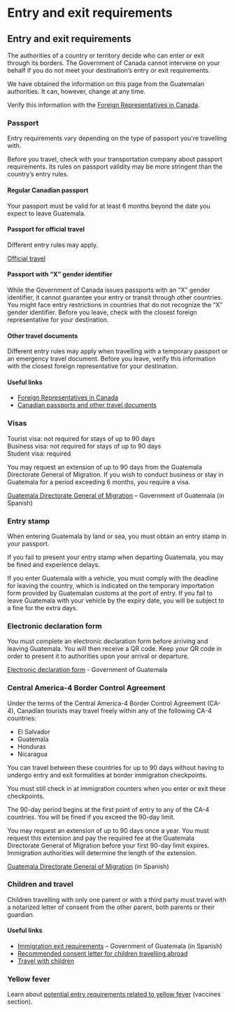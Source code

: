 # Entry and exit requirements

## Entry and exit requirements

The authorities of a country or territory decide who can enter or exit through its borders. The Government of Canada cannot intervene on your behalf if you do not meet your destination’s entry or exit requirements.

We have obtained the information on this page from the Guatemalan authorities. It can, however, change at any time.

Verify this information with the [Foreign Representatives in Canada](https://www.international.gc.ca/protocol-protocole/reps.aspx?lang=eng).

### Passport

Entry requirements vary depending on the type of passport you're travelling with.

Before you travel, check with your transportation company about passport requirements. Its rules on passport validity may be more stringent than the country’s entry rules.

#### Regular Canadian passport

Your passport must be valid for at least 6 months beyond the date you expect to leave Guatemala.

#### Passport for official travel

Different entry rules may apply.

[Official travel](https://www.canada.ca/en/immigration-refugees-citizenship/services/canadian-passports/official-travel.html)

#### Passport with “X” gender identifier

While the Government of Canada issues passports with an “X” gender identifier, it cannot guarantee your entry or transit through other countries. You might face entry restrictions in countries that do not recognize the “X” gender identifier. Before you leave, check with the closest foreign representative for your destination.

#### Other travel documents

Different entry rules may apply when travelling with a temporary passport or an emergency travel document. Before you leave, verify this information with the closest foreign representative for your destination.

#### Useful links

* [Foreign Representatives in Canada](https://www.international.gc.ca/protocol-protocole/reps.aspx?lang=eng)
* [Canadian passports and other travel documents](http://www.canada.ca/passport)

### Visas

Tourist visa: not required for stays of up to 90 days  
Business visa: not required for stays of up to 90 days  
Student visa: required

You may request an extension of up to 90 days from the Guatemala Directorate General of Migration. If you wish to conduct business or stay in Guatemala for a period exceeding 6 months, you require a visa.

[Guatemala Directorate General of Migration](http://igm.gob.gt/) – Government of Guatemala (in Spanish)

### Entry stamp

When entering Guatemala by land or sea, you must obtain an entry stamp in your passport.

If you fail to present your entry stamp when departing Guatemala, you may be fined and experience delays.

If you enter Guatemala with a vehicle, you must comply with the deadline for leaving the country, which is indicated on the temporary importation form provided by Guatemalan customs at the port of entry. If you fail to leave Guatemala with your vehicle by the expiry date, you will be subject to a fine for the extra days.

### Electronic declaration form

You must complete an electronic declaration form before arriving and leaving Guatemala. You will then receive a QR code. Keep your QR code in order to present it to authorities upon your arrival or departure.

[Electronic declaration form](https://farm2.sat.gob.gt/declaDelViajeroGt-web/pages/public/declaracionJuradaDelViajero.html) - Government of Guatemala

### Central America-4 Border Control Agreement

Under the terms of the Central America-4 Border Control Agreement (CA-4), Canadian tourists may travel freely within any of the following CA-4 countries:

* El Salvador
* Guatemala
* Honduras
* Nicaragua

You can travel between these countries for up to 90 days without having to undergo entry and exit formalities at border immigration checkpoints.

You must still check in at immigration counters when you enter or exit these checkpoints.

The 90-day period begins at the first point of entry to any of the CA-4 countries. You will be fined if you exceed the 90-day limit.

You may request an extension of up to 90 days once a year. You must request this extension and pay the required fee at the Guatemala Directorate General of Migration before your first 90-day limit expires. Immigration authorities will determine the length of the extension.

[Guatemala Directorate General of Migration](http://igm.gob.gt/) (in Spanish)

### Children and travel

Children travelling with only one parent or with a third party must travel with a notarized letter of consent from the other parent, both parents or their guardian.

#### Useful links

* [Immigration exit requirements](https://igm.gob.gt/requisitos-para-salir-del-pais/) – Government of Guatemala (in Spanish)
* [Recommended consent letter for children travelling abroad](https://travel.gc.ca/travelling/children/consent-letter)
* [Travel with children](http://travel.gc.ca/travelling/children)

### Yellow fever

Learn about [potential entry requirements related to yellow fever](#health) (vaccines section).